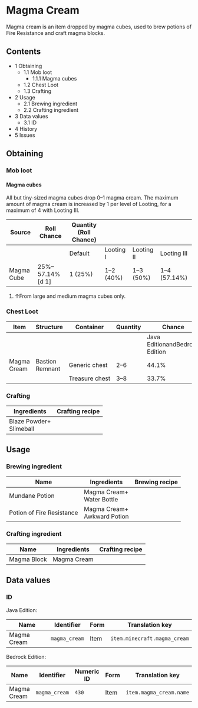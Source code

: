 # Magma Cream
Magma cream is an item dropped by magma cubes, used to brew potions of Fire Resistance and craft magma blocks.

## Contents
- 1 Obtaining
	- 1.1 Mob loot
		- 1.1.1 Magma cubes
	- 1.2 Chest Loot
	- 1.3 Crafting
- 2 Usage
	- 2.1 Brewing ingredient
	- 2.2 Crafting ingredient
- 3 Data values
	- 3.1 ID
- 4 History
- 5 Issues

## Obtaining
### Mob loot
#### Magma cubes
All but tiny-sized magma cubes drop 0–1 magma cream. The maximum amount of magma cream is increased by 1 per level of Looting, for a maximum of 4 with Looting III.

| Source     | Roll Chance     | Quantity (Roll Chance) |           |            |              |
|------------|-----------------|------------------------|-----------|------------|--------------|
|            |                 | Default                | Looting I | Looting II | Looting III  |
| Magma Cube | 25%–57.14%[d 1] | 1 (25%)                | 1–2 (40%) | 1–3 (50%)  | 1–4 (57.14%) |

1. ↑From large and medium magma cubes only.

### Chest Loot
| Item        | Structure       | Container      | Quantity | Chance                         |
|-------------|-----------------|----------------|----------|--------------------------------|
|             |                 |                |          | Java EditionandBedrock Edition |
| Magma Cream | Bastion Remnant | Generic chest  | 2–6      | 44.1%                          |
|             |                 | Treasure chest | 3–8      | 33.7%                          |

### Crafting
| Ingredients                 | Crafting recipe |
|-----------------------------|-----------------|
| Blaze Powder+<br/>Slimeball |                 |

## Usage
### Brewing ingredient
| Name                      | Ingredients                     | Brewing recipe |
|---------------------------|---------------------------------|----------------|
| Mundane Potion            | Magma Cream+<br/>Water Bottle   |                |
| Potion of Fire Resistance | Magma Cream+<br/>Awkward Potion |                |

### Crafting ingredient
| Name        | Ingredients | Crafting recipe |
|-------------|-------------|-----------------|
| Magma Block | Magma Cream |                 |

## Data values
### ID
Java Edition:

| Name        | Identifier    | Form | Translation key              |
|-------------|---------------|------|------------------------------|
| Magma Cream | `magma_cream` | Item | `item.minecraft.magma_cream` |

Bedrock Edition:

| Name        | Identifier    | Numeric ID | Form | Translation key         |
|-------------|---------------|------------|------|-------------------------|
| Magma Cream | `magma_cream` | `430`      | Item | `item.magma_cream.name` |


